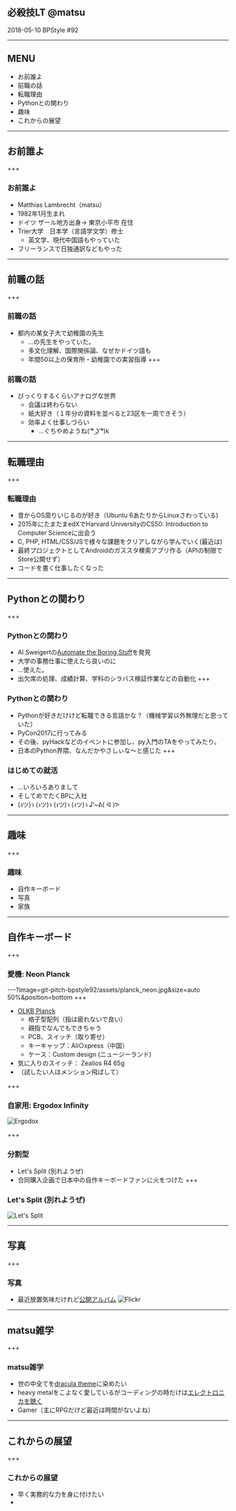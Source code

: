 ## 必殺技LT @matsu
2018-05-10 BPStyle #92

---
## MENU
 * お前誰よ
 * 前職の話
 * 転職理由
 * Pythonとの関わり
 * 趣味
 * これからの展望
---

## お前誰よ
+++
### お前誰よ
 * Matthias Lambrecht（matsu）
 * 1982年1月生まれ
 * ドイツ ザール地方出身-> 東京小平市 在住
 * Trier大学　日本学（言語学文学）修士
   * 英文学、現代中国語もやっていた
 * フリーランスで日独通訳などもやった
---
## 前職の話
+++
### 前職の話
  * 都内の某女子大で幼稚園の先生
    * ...の先生をやっていた。
    * 多文化理解、国際関係論、なぜかドイツ語も
    * 年間50以上の保育所・幼稚園での実習指導
+++
### 前職の話
  * びっくりするくらいアナログな世界
    * 会議は終わらない
    * 紙大好き（１年分の資料を並べると23区を一周できそう）
    * 効率よく仕事しづらい
        * ...ぐちやめようね( ͡° ͜ʖ ͡°)k

---
## 転職理由
+++
### 転職理由
  * 昔からOS周りいじるのが好き（Ubuntu 6あたりからLinuxさわっている)
  * 2015年にたまたまedXでHarvard UniversityのCS50: Introduction to Computer
    Scienceに出会う
  * C, PHP,
    HTML/CSS/JSで様々な課題をクリアしながら学んでいく(最近は)
  * 最終プロジェクトとしてAndroidのガススタ検索アプリ作る（APIの制限でStore公開せず）
  * コードを書く仕事したくなった
---
## Pythonとの関わり
+++
### Pythonとの関わり
  * Al Sweigertの[Automate the Boring Stuff](https://automatetheboringstuff.com/)を発見
  * 大学の事務仕事に使えたら良いのに
  * ...使えた。
  * 出欠席の処理、成績計算、学科のシラバス検証作業などの自動化
+++
### Pythonとの関わり
  * Pythonが好きだけけど転職できる言語かな？（機械学習以外無理だと思っていた）
  * PyCon2017に行ってみる
  * その後、pyHackなどのイベントに参加し、py入門のTAをやってみたり。
  * 日本のPython界隈、なんだかやさしぃな〜と感じた
+++
### はじめての就活
  * ...いろいろありまして 
  * そしてめでたくBPに入社
  * (งツ)ว (งツ)ว (งツ)ว (งツ)ว ♪~ᕕ( ᐛ )ᕗ

---
## 趣味
+++
### 趣味
 * 自作キーボード
 * 写真
 * 家族

---
## 自作キーボード
+++
### 愛機: Neon Planck
---?image=git-pitch-bpstyle92/assets/planck_neon.jpg&size=auto 50%&position=bottom
+++
  * [OLKB Planck](https://olkb.com/planck)
    * 格子型配列（指は疲れないで良い）
    * 親指でなんでもできちゃう
    * PCB、スイッチ（取り寄せ）
    * キーキャップ：Ali○xpress（中国）
    * ケース：Custom design (ニュージーランド)
  * 気に入りのスイッチ： Zealios R4 65g 
  * （試したい人はメンション飛ばして）

+++
### 自家用: Ergodox Infinity
![Ergodox](git-pitch-bpstyle92/assets/ergodox.jpg&size=auto)

+++
### 分割型
  * Let's Split (別れようぜ)
  * 合同購入企画で日本中の自作キーボードファンに火をつけた
+++
### Let's Split (別れようぜ)
![Let's Split](git-pitch-bpstyle92/assets/letssplit_mac.jpg&size=auto)

---
## 写真
+++
### 写真
  * 最近放置気味だけれど[公開アルバム](https://www.flickr.com/people/sandocap/)
![Flickr](git-pitch-bpstyle92/assets/flickr_title.png&size=auto)
---

## matsu雑学
+++
### matsu雑学
 * 世の中全てを[dracula theme](https://draculatheme.com/)に染めたい
 * heavy
   metalをこよなく愛しているがコーディングの時だけは[エレクトロニカを聴く](https://www.last.fm/user/anonelbe)
 * Gamer（主にRPGだけど最近は時間がないよね）

---
## これからの展望
+++
### これからの展望

 * 早く実務的な力を身に付けたい
 * 
